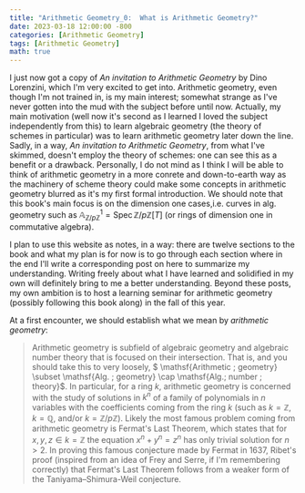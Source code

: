 ```yaml
---
title: "Arithmetic Geometry_0:  What is Arithmetic Geometry?" 
date: 2023-03-18 12:00:00 -800
categories: [Arithmetic Geometry]
tags: [Arithmetic Geometry]
math: true
---
```


I just now got a copy of *An invitation to Arithmetic Geometry* by Dino Lorenzini, which I'm very excited to get into. Arithmetic geometry, even though I'm not trained in, is my main interest; somewhat strange as I've never gotten into the mud with the subject before until now. Actually, my main motivation (well now it's second as I learned I loved the subject independently from this) to learn algebraic geometry (the theory of schemes in particular) was to learn arithmetic geometry later down the line. Sadly, in a way, *An invitation to Arithmetic Geometry*, from what I've skimmed, doesn't employ the theory of schemes: one can see this as a benefit or a drawback. Personally, I do not mind as I think I will be able to think of arithmetic geometry in a more conrete and down-to-earth way as the machinery of scheme theory could make some concepts in arithmetic geometry blurred as it's my first formal introduction. We should note that this book's main focus is on the dimension one cases,i.e. curves in alg. geometry such as $\mathbb A ^1_{\mathbb Z /p\mathbb Z}= \mathrm{Spec \,} \mathbb Z / p \mathbb Z [T]$ (or rings of dimension one in commutative algebra).

I plan to use this website as notes, in a way: there are twelve sections to the book and what my plan is for now is to go through each section where in the end I'll write a corresponding post on here to summarize my understanding. Writing freely about what I have learned and solidified in my own will definitely bring to me a better understanding. Beyond these posts, my own ambition is to host a learning seminar for arithmetic geometry (possibly following this book along) in the fall of this year.




At a first encounter, we should establish what we mean by *arithmetic geometry*:

> Arithmetic geometry is subfield of algebraic geometry and algebraic number theory that is focused on their intersection. That is, and you should take this to very loosely, $ \mathsf{Arithmetic \; geometry} \subset \mathsf{Alg. \; geometry} \cap \mathsf{Alg.\;  number \; theory}$. In particular, for a ring $k$, arithmetic geometry is concerned with the study of solutions in $k^n$ of a family of polynomials in $n$ variables with the coefficients coming from the ring $k$ (such as $k = \mathbb Z$, $k = \mathbb Q$, and/or $k = \mathbb Z/p\mathbb Z$). Likely the most famous problem coming from arithmetic geometry is Fermat's Last Theorem, which states that for $x,y,z \in k = \mathbb Z$ the equation $x^n+y^n = z^n$ has only trivial solution for $n > 2$. In proving this famous conjecture made by Fermat in 1637, Ribet's proof (inspired from an idea of Frey and Serre, if I'm remembering correctly) that Fermat's Last Theorem follows from a weaker form of the Taniyama–Shimura-Weil conjecture. 
